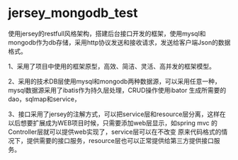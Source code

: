 jersey_mongodb_test
===================

使用jersey的restfull风格架构，搭建后台接口开发的框架，使用mysql和mongodb作为db存储，采用http协议发送和接收请求，发送给客户端Json的数据格式。

1、采用了项目中使用的框架原型，高效、简洁、灵活、高并发的框架模型。

2、采用的技术DB层使用mysql和mongodb两种数据源，可以采用任意一种，mysql数据源采用了ibatis作为持久层处理，CRUD操作使用ibator
生成所需要的dao，sqlmap和service，

3、接口采用了jersey的注解方式，可以把service层和resource层分离，这样在以后想要扩展成为WEB项目时候，只需要添加web层显示，如spring mvc 的Controller层就可以提供web实现了，service层可以在不改变
原来代码格式的情况下，提供需要的接口服务，resource层也可以正常提供给第三方提供接口服务。

